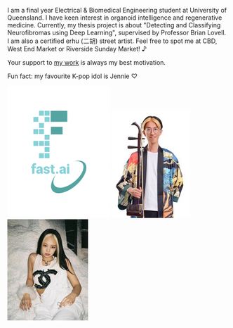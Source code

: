 I am a final year Electrical & Biomedical Engineering student at University of Queensland. I have keen interest in organoid intelligence and regenerative medicine. Currently, my thesis project is about "Detecting and Classifying Neurofibromas using Deep Learning", supervised by Professor Brian Lovell. I am also a certified erhu (二胡) street artist. Feel free to spot me at CBD, West End Market or Riverside Sunday Market! ♪

Your support to [my work](https://space.bilibili.com/670033492?spm_id_from=333.1296.0.0) is always my best motivation.

Fun fact: my favourite K-pop idol is Jennie ♡

![Image of fast.ai logo](images/logo.png) 
![Image of Jinghao](images/jinghao.jpg) 
![Image of Jennie](images/jennie.jpg) 

